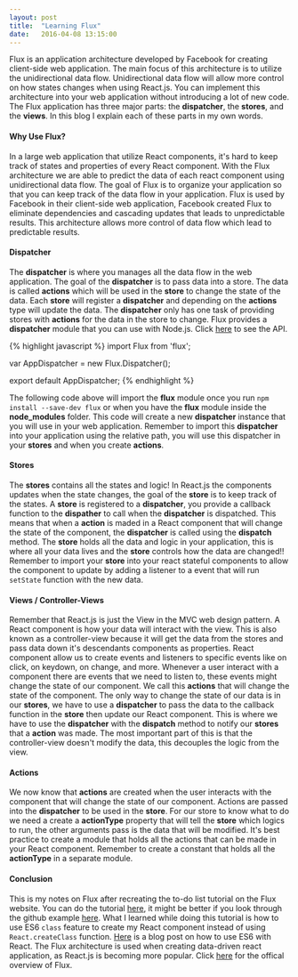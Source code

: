 ```yaml
---
layout: post
title:  "Learning Flux"
date:   2016-04-08 13:15:00
---
```


Flux is an application architecture developed by Facebook for creating client-side web application. The main focus of this architecture is to utilize the unidirectional data flow. Unidirectional data flow will allow more control on how states changes when using React.js. You can implement this architecture into your web application without introducing a lot of new code. The Flux application has three major parts: the __dispatcher__, the __stores__, and the __views__. In this blog I explain each of these parts in my own words.

#### Why Use Flux?

In a large web application that utilize React components, it's hard to keep track of states and properties of every React component. With the Flux architecture we are able to predict the data of each react component using unidirectional data flow. The goal of Flux is to organize your application so that you can keep track of the data flow in your application. Flux is used by Facebook in their client-side web application, Facebook created Flux to eliminate dependencies and cascading updates that leads to unpredictable results. This architecture allows more control of data flow which lead to predictable results.

#### Dispatcher

The __dispatcher__ is where you manages all the data flow in the web application. The goal of the __dispatcher__ is to pass data into a store. The data is called __actions__ which will be used in the __store__ to change the state of the data. Each __store__ will register a __dispatcher__ and depending on the __actions__ type will update the data. The __dispatcher__ only has one task of providing stores with __actions__ for the data in the store to change. Flux provides a __dispatcher__ module that you can use with Node.js. Click <a href="https://facebook.github.io/flux/docs/dispatcher.html#content" target="_blank">here</a> to see the API.

{% highlight javascript %}
  import Flux from 'flux';

  var AppDispatcher = new Flux.Dispatcher();

  export default AppDispatcher;
{% endhighlight %}

The following code above will import the __flux__ module once you run `npm install --save-dev flux` or when you have the __flux__ module inside the __node_modules__ folder. This code will create a new __dispatcher__ instance that you will use in your web application. Remember to import this __dispatcher__ into your application using the relative path, you will use this dispatcher in your __stores__ and when you create __actions__.

#### Stores

The __stores__ contains all the states and logic! In React.js the components updates when the state changes, the goal of the __store__ is to keep track of the states. A __store__ is registered to a __dispatcher__, you provide a callback function to the __dispather__ to call when the __dispatcher__ is dispatched. This means that when a __action__ is maded in a React component that will change the state of the component, the __dispatcher__ is called using the __dispatch__ method. The __store__ holds all the data and logic in your application, this is where all your data lives and the __store__ controls how the data are changed!! Remember to import your __store__ into your react stateful components to allow the component to update by adding a listener to a event that will run `setState` function with the new data.

#### Views / Controller-Views

Remember that React.js is just the View in the MVC web design pattern. A React component is how your data will interact with the view. This is also known as a controller-view because it will get the data from the stores and pass data down it's descendants components as properties. React component allow us to create events and listeners to specific events like on click, on keydown, on change, and more. Whenever a user interact with a component there are events that we need to listen to, these events might change the state of our component. We call this __actions__ that will change the state of the component. The only way to change the state of our data is in our __stores__, we have to use a __dispatcher__ to pass the data to the callback function in the __store__ then update our React component. This is where we have to use the __dispatcher__ with the __dispatch__ method to notify our __stores__ that a __action__ was made. The most important part of this is that the controller-view doesn't modify the data, this decouples the logic from the view.

#### Actions

We now know that __actions__ are created when the user interacts with the component that will change the state of our component. Actions are passed into the __dispatcher__ to be used in the __store__. For our store to know what to do we need a create a __actionType__ property that will tell the __store__ which logics to run, the other arguments pass is the data that will be modified. It's best practice to create a module that holds all the actions that can be made in your React component. Remember to create a constant that holds all the __actionType__ in a separate module.

#### Conclusion

This is my notes on Flux after recreating the to-do list tutorial on the Flux website. You can do the tutorial <a href="https://facebook.github.io/flux/docs/todo-list.html#content" target="_blank">here</a>, it might be better if you look through the github example <a href="https://github.com/facebook/flux/tree/master/examples/flux-todomvc/" target="_blank">here</a>. What I learned while doing this tutorial is how to use ES6 `class` feature to create my React component instead of using `React.createClass` function. <a href="http://egorsmirnov.me/2015/05/22/react-and-es6-part1.html" target="_blank">Here</a> is a blog post on how to use ES6 with React. The Flux architecture is used when creating data-driven react application, as React.js is becoming more popular. Click <a href="https://facebook.github.io/flux/docs/overview.html#content" target="_blank">here</a> for the offical overview of Flux. 
